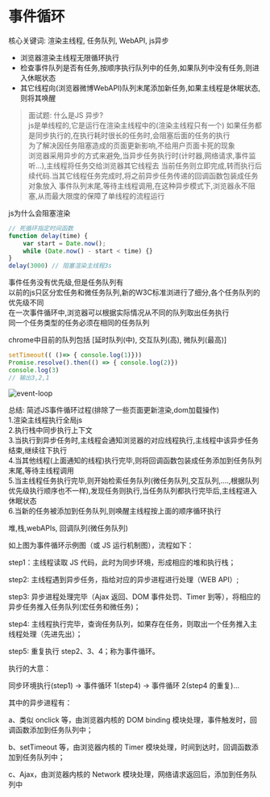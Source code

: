 # 事件循环

核心关键词: 渲染主线程, 任务队列, WebAPI, js异步

* 浏览器渲染主线程无限循环执行
* 检查事件队列是否有任务,按顺序执行队列中的任务,如果队列中没有任务,则进入休眠状态
* 其它线程向(浏览器微博WebAPI)队列末尾添加新任务,如果主线程是休眠状态,则将其唤醒

> 面试题: 什么是JS 异步?  
> js是单线程的,它是运行在渲染主线程中的(渲染主线程只有一个)
> 如果任务都是同步执行的,在执行耗时很长的任务时,会阻塞后面的任务的执行  
> 为了解决因任务阻塞造成的页面更新影响,不给用户页面卡死的现象  
> 浏览器采用异步的方式来避免,当异步任务执行时(计时器,网络请求,事件监听...),主线程将任务交给浏览器其它线程去
> 当前任务则立即完成,转而执行后续代码.当其它线程任务完成时,将之前异步任务传递的回调函数包装成任务对象放入
> 事件队列末尾,等待主线程调用,在这种异步模式下,浏览器永不阻塞,从而最大限度的保障了单线程的流程运行

 js为什么会阻塞渲染

```js
// 死循环指定时间函数
function delay(time) {
    var start = Date.now();
    while (Date.now() - start < time) {}
}
delay(3000) // 阻塞渲染主线程3s
```

事件任务没有优先级,但是任务队列有  
以前的js只区分宏任务和微任务队列,新的W3C标准浏进行了细分,各个任务队列的优先级不同  
在一次事件循环中,浏览器可以根据实际情况从不同的队列取出任务执行  
同一个任务类型的任务必须在相同的任务队列  

chrome中目前的队列包括 [延时队列(中), 交互队列(高), 微队列(最高)]

```js
setTimeout(( ()=> { console.log(1)}))
Promise.resolve().then(() => { console.log(2)})
console.log(3)
// 输出3,2,1
```

![event-loop](/images/event-loop.webp)  

总结: 简述JS事件循环过程(排除了一些页面更新渲染,dom加载操作)  
1.渲染主线程执行全局js  
2.执行栈中同步执行上下文  
3.当执行到异步任务时,主线程会通知浏览器的对应线程执行,主线程中该异步任务结束,继续往下执行  
4.当其他线程(上面通知的线程)执行完毕,则将回调函数包装成任务添加到任务队列末尾,等待主线程调用  
5.当主线程任务执行完毕,则开始检索任务队列(微任务队列,交互队列,....,根据队列优先级执行顺序也不一样),发现任务则执行,当任务队列都执行完毕后,主线程进入休眠状态  
6.当新的任务被添加到任务队列,则唤醒主线程按上面的顺序循环执行


堆,栈,webAPIs, 回调队列(微任务队列)


如上图为事件循环示例图（或 JS 运行机制图），流程如下：

step1：主线程读取 JS 代码，此时为同步环境，形成相应的堆和执行栈；

step2: 主线程遇到异步任务，指给对应的异步进程进行处理（WEB API）;

step3: 异步进程处理完毕（Ajax 返回、DOM 事件处罚、Timer 到等），将相应的异步任务推入任务队列(宏任务和微任务)；

step4: 主线程执行完毕，查询任务队列，如果存在任务，则取出一个任务推入主线程处理（先进先出）；

step5: 重复执行 step2、3、4；称为事件循环。

执行的大意：

同步环境执行(step1) -> 事件循环 1(step4) -> 事件循环 2(step4 的重复)…

其中的异步进程有：

a、类似 onclick 等，由浏览器内核的 DOM binding 模块处理，事件触发时，回调函数添加到任务队列中；

b、setTimeout 等，由浏览器内核的 Timer 模块处理，时间到达时，回调函数添加到任务队列中；

c、Ajax，由浏览器内核的 Network 模块处理，网络请求返回后，添加到任务队列中
